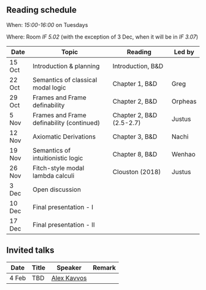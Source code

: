 ## Reading schedule

When: _15:00-16:00_ on Tuesdays

Where: Room _IF 5.02_ (with the exception of 3 Dec, when it will be in _IF 3.07_)

| Date | Topic | Reading | Led by |
|------|-------|---------|--------|
| 15 Oct |  Introduction & planning | Introduction, B&D |   |
| 22 Oct | Semantics of classical modal logic | Chapter 1, B&D | Greg |
| 29 Oct | Frames and Frame definability | Chapter 2, B&D | Orpheas |
|  5 Nov | Frames and Frame definability (continued) | Chapter 2, B&D (2.5-2.7) | Justus |
| 12 Nov | Axiomatic Derivations | Chapter 3, B&D | Nachi |
| 19 Nov | Semantics of intuitionistic logic | Chapter 8, B&D | Wenhao |
| 26 Nov | Fitch-style modal lambda calculi | Clouston (2018) | Justus |
|  3 Dec | Open discussion |  |  |
| 10 Dec | Final presentation - I |  |  |
| 17 Dec | Final presentation - II |  |  |

## Invited talks

| Date | Title | Speaker | Remark |
|------|-------|---------|--------|
| 4 Feb | TBD | [Alex Kavvos](https://seis.bristol.ac.uk/~tz20861/) |  |
